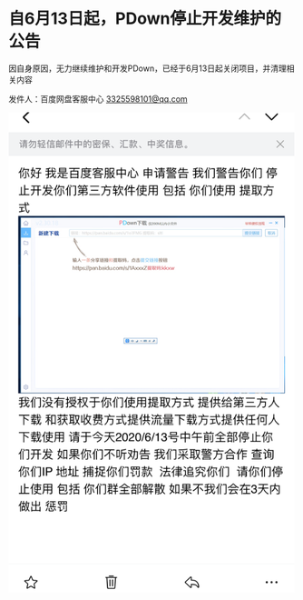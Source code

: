 # 自6月13日起，PDown停止开发维护的公告

因自身原因，无力继续维护和开发PDown，已经于6月13日起关闭项目，并清理相关内容

发件人：百度网盘客服中心 <3325598101@qq.com> 

![demo](百度客服中心.png)


